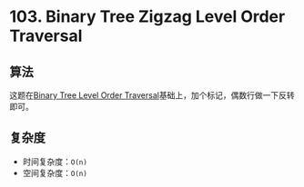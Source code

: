 # 103. Binary Tree Zigzag Level Order Traversal
## 算法
这题在[Binary Tree Level Order Traversal](https://leetcode.com/problems/binary-tree-level-order-traversal/)基础上，加个标记，偶数行做一下反转即可。

## 复杂度
- 时间复杂度：`O(n)`
- 空间复杂度：`O(n)`
